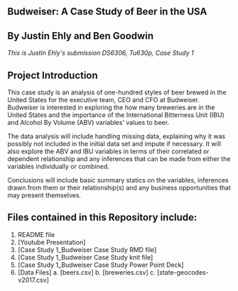 Budweiser: A Case Study of Beer in the USA
---

## By Justin Ehly and Ben Goodwin
*This is Justin Ehly's submission*
*DS6306, Tu630p, Case Study 1*


## Project Introduction
This case study is an analysis of one-hundred styles of beer brewed in the United States for the executive team, CEO and CFO at Budweiser. Budweiser is interested in exploring the how many breweries are in the United States and the importance of the International Bitterness Unit (IBU) and Alcohol By Volume (ABV) variables' values to beer.  

The data analysis will include handling missing data, explaining why it was possibly not included in the initial data set and impute if necessary. It will also explore the ABV and IBU variables in terms of their correlated or dependent relationship and any inferences that can be made from either the variables individually or combined. 

Conclusions will include basic summary statics on the variables, inferences drawn from them or their relationship(s) and any business opportunities that may present themselves.

## Files contained in this Repository include:

1. README file
2. [Youtube Presentation]
2. [Case Study 1_Budweiser Case Study RMD file]
3. [Case Study 1_Budweiser Case Study knit file]
4. [Case Study 1_Budweiser Case Study Power Point Deck]
5. [Data Files]
  a. [beers.csv]
  b. [breweries.csv]
  c. [state-geocodes-v2017.csv]
